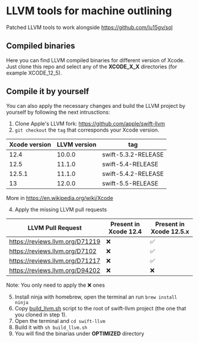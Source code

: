 # LLVM tools for machine outlining
Patched LLVM tools to work alongside https://github.com/lu15gv/sol
## Compiled binaries
Here you can find LLVM compiled binaries for different version of Xcode.
Just clone this repo and select any of the **XCODE_X_X** directories (for example XCODE_12_5).
## Compile it by yourself
You can also apply the necessary changes and build the LLVM project by yourself by following the next intrusctions:
1. Clone Apple's LLVM fork: https://github.com/apple/swift-llvm
2. `git checkout` the `tag` that corresponds your Xcode version.

| Xcode version | LLVM version | tag      |
|---------------|--------------|---------------------|
| 12.4          | 10.0.0       | swift-5.3.2-RELEASE |
| 12.5          | 11.1.0       | swift-5.4-RELEASE   |
| 12.5.1        | 11.1.0       | swift-5.4.2-RELEASE |
| 13            | 12.0.0       | swift-5.5-RELEASE   |

More in https://en.wikipedia.org/wiki/Xcode

4. Apply the missing LLVM pull requests

| LLVM Pull Request                | Present in Xcode 12.4 | Present in Xcode 12.5.x |
|----------------------------------|-----------------------|-------------------------|
| https://reviews.llvm.org/D71219  | ❌                     | ✅                       |
| https://reviews.llvm.org/D7102   | ❌                     | ✅                       |
| https://reviews.llvm.org/D71217  | ❌                     | ✅                       |
| https://reviews.llvm.org/D94202  | ❌                     | ❌                       |

Note: You only need to apply the ❌ ones

5. Install ninja with homebrew, open the terminal an run `brew install ninja`
6. Copy [build_llvm.sh](https://github.com/lu15gv/sol/blob/main/LLVM_tools/build_llvm.sh) script to the root of swift-llvm project (the one that you cloned in step 1).
7. Open the terminal and `cd swift-llvm`
8. Build it with `sh build_llvm.sh`
9. You will find the binarias under **OPTIMIZED** directory

